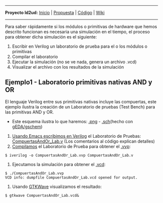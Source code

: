 
---

**Proyecto ld2ud:** [Inicio](ld2ud.md) | [Propuesta](ld2udPropuestaProyecto.md) | [Código](http://code.google.com/p/altaimpedancia/source/browse/#svn/trunk/ld2ud/code) | [Wiki](http://code.google.com/p/altaimpedancia/w/list?q=label:ld2ud)

---

Para saber rápidamente si los módulos o primitivas de hardware que hemos descrito funcionan es necesaria una simulación en el tiempo, el proceso para obtener dicha simulación es el siguiente:

  1. Escribir en Verilog un laboratorio de  prueba para el o los módulos o primitivas
  1. Compilar el laboratorio
  1. Ejecutar la simulación (no se ve nada, genera un archivo .vcd)
  1. Visualizar el archivo con los resultados de la simulación

## Ejemplo1 - Laboratorio primitivas nativas AND y OR ##
El lenguaje Verilog entre sus primitivas nativas incluye las compuertas, este ejemplo ilustra la creación de un Laboratorio de pruebas (Test Bench) para las primitivas AND y OR.

  * Este esquema ilustra lo que haremos: [.png](http://altaimpedancia.googlecode.com/svn/trunk/ld2ud/doc/CompuertasAndOr_Lab.png) - [.sch](http://altaimpedancia.googlecode.com/svn/trunk/ld2ud/code/CompuertasAndOr_Lab.sch)(hecho con [gEDA/gschem](http://www.gpleda.org/tools/gschem/index.html))

  1. [Usando Emacs escribimos en Verilog](ld2udEscribirVerilog.md) el Laboratorio de Pruebas: [CompuertasAndOr\_Lab.v](http://code.google.com/p/altaimpedancia/source/browse/trunk/ld2ud/code/CompuertasAndOr_Lab.v) (Los comentarios al código explican detalles)
  1. [Compilamos](ld2udCompilarVerilog.md) el Laboratorio de Prueba para obtener el [.vvp](http://altaimpedancia.googlecode.com/svn/trunk/ld2ud/code/CompuertasAndOr_Lab.vvp):
```
$ iverilog -o CompuertasAndOr_Lab.vvp CompuertasAndOr_Lab.v
```
  1. Ejecutamos la simulación para obtener el [.vcd](http://altaimpedancia.googlecode.com/svn/trunk/ld2ud/code/CompuertasAndOr_Lab.vcd):
```
$ ./CompuertasAndOr_Lab.vvp
VCD info: dumpfile CompuertasAndOr_Lab.vcd opened for output.
```
  1. Usando [GTKWave](http://gtkwave.sourceforge.net/) visualizamos el resultado:
```
$ gtkwave CompuertasAndOr_Lab.vcd&
```